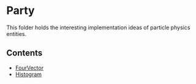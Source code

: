 # Party

This folder holds the interesting implementation ideas
of particle physics entities.

## Contents

- [FourVector](docs/FourVector.md)
- [Histogram](docs/Histogram.md)